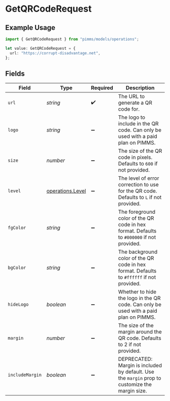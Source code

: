 # GetQRCodeRequest

## Example Usage

```typescript
import { GetQRCodeRequest } from "pimms/models/operations";

let value: GetQRCodeRequest = {
  url: "https://corrupt-disadvantage.net",
};
```

## Fields

| Field                                                                                          | Type                                                                                           | Required                                                                                       | Description                                                                                    |
| ---------------------------------------------------------------------------------------------- | ---------------------------------------------------------------------------------------------- | ---------------------------------------------------------------------------------------------- | ---------------------------------------------------------------------------------------------- |
| `url`                                                                                          | *string*                                                                                       | :heavy_check_mark:                                                                             | The URL to generate a QR code for.                                                             |
| `logo`                                                                                         | *string*                                                                                       | :heavy_minus_sign:                                                                             | The logo to include in the QR code. Can only be used with a paid plan on PIMMS.                |
| `size`                                                                                         | *number*                                                                                       | :heavy_minus_sign:                                                                             | The size of the QR code in pixels. Defaults to `600` if not provided.                          |
| `level`                                                                                        | [operations.Level](../../models/operations/level.md)                                           | :heavy_minus_sign:                                                                             | The level of error correction to use for the QR code. Defaults to `L` if not provided.         |
| `fgColor`                                                                                      | *string*                                                                                       | :heavy_minus_sign:                                                                             | The foreground color of the QR code in hex format. Defaults to `#000000` if not provided.      |
| `bgColor`                                                                                      | *string*                                                                                       | :heavy_minus_sign:                                                                             | The background color of the QR code in hex format. Defaults to `#ffffff` if not provided.      |
| `hideLogo`                                                                                     | *boolean*                                                                                      | :heavy_minus_sign:                                                                             | Whether to hide the logo in the QR code. Can only be used with a paid plan on PIMMS.           |
| `margin`                                                                                       | *number*                                                                                       | :heavy_minus_sign:                                                                             | The size of the margin around the QR code. Defaults to 2 if not provided.                      |
| `includeMargin`                                                                                | *boolean*                                                                                      | :heavy_minus_sign:                                                                             | DEPRECATED: Margin is included by default. Use the `margin` prop to customize the margin size. |